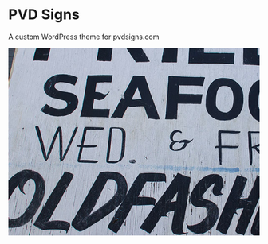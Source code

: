 PVD Signs
===

A custom WordPress theme for pvdsigns.com

![Photo of a handpainted sign](screenshot.png)